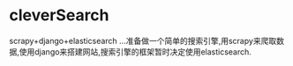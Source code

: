 # cleverSearch
scrapy+django+elasticsearch
...准备做一个简单的搜索引擎,用scrapy来爬取数据,使用django来搭建网站,搜索引擎的框架暂时决定使用elasticsearch.

